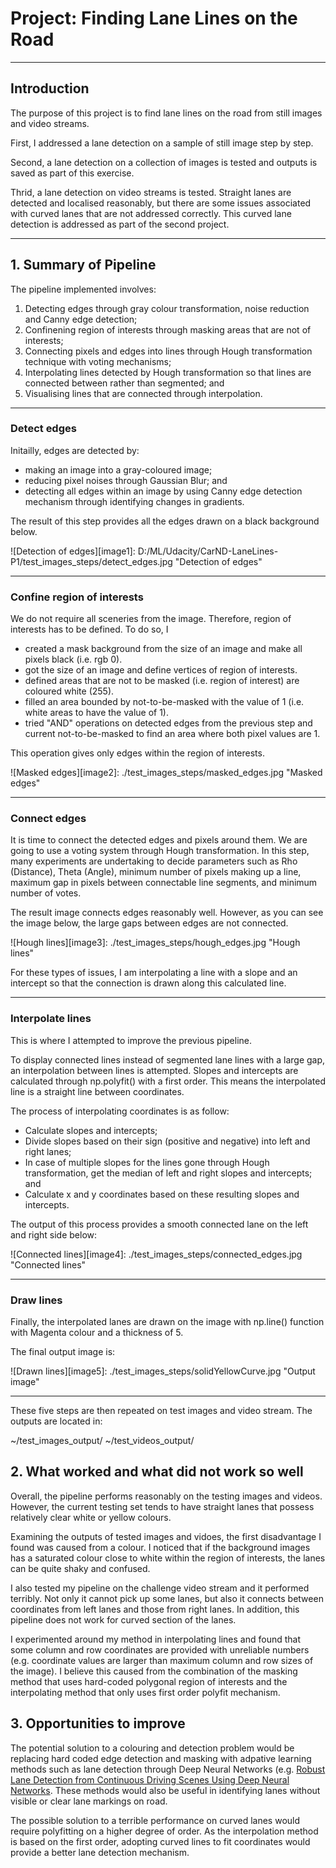 # Project: **Finding Lane Lines on the Road** 

---

## Introduction

The purpose of this project is to find lane lines on the road from still images and video streams.

First, I addressed a lane detection on a sample of still image step by step. 

Second, a lane detection on a collection of images is tested and outputs is saved as part of this exercise.

Thrid, a lane detection on video streams is tested. Straight lanes are detected and localised reasonably, but there are some issues associated with curved lanes that are not addressed correctly. This curved lane detection is addressed as part of the second project.

---

## 1. Summary of Pipeline

The pipeline implemented involves:

1. Detecting edges through gray colour transformation, noise reduction and Canny edge detection;
2. Confinening region of interests through masking areas that are not of interests;
3. Connecting pixels and edges into lines through Hough transformation technique with voting mechanisms;
4. Interpolating lines detected by Hough transformation so that lines are connected between rather than segmented; and
5. Visualising lines that are connected through interpolation.

---

### Detect edges

Initailly, edges are detected by:

* making an image into a gray-coloured image;
* reducing pixel noises through Gaussian Blur; and
* detecting all edges within an image by using Canny edge detection mechanism through identifying changes in gradients.

The result of this step provides all the edges drawn on a black background below.

![Detection of edges][image1]: D:/ML/Udacity/CarND-LaneLines-P1/test_images_steps/detect_edges.jpg "Detection of edges"

---

### Confine region of interests

We do not require all sceneries from the image. Therefore, region of interests has to be defined.
To do so, I

* created a mask background from the size of an image and make all pixels black (i.e. rgb 0).
* got the size of an image and define vertices of region of interests.
* defined areas that are not to be masked (i.e. region of interest) are coloured white (255).
* filled an area bounded by not-to-be-masked with the value of 1 (i.e. white areas to have the value of 1).
* tried "AND" operations on detected edges from the previous step and current not-to-be-masked to find an area where both pixel values are 1.

This operation gives only edges within the region of interests.

![Masked edges][image2]: ./test_images_steps/masked_edges.jpg "Masked edges"

---

### Connect edges

It is time to connect the detected edges and pixels around them. We are going to use a voting system through Hough transformation. In this step, many experiments are undertaking to decide parameters such as Rho (Distance), Theta (Angle), minimum number of pixels making up a line, maximum gap in pixels between connectable line segments, and minimum number of votes.

The result image connects edges reasonably well. However, as you can see the image below, the large gaps between edges are not connected.

![Hough lines][image3]: ./test_images_steps/hough_edges.jpg "Hough lines"

For these types of issues, I am interpolating a line with a slope and an intercept so that the connection is drawn along this calculated line.

---
### Interpolate lines

This is where I attempted to improve the previous pipeline. 

To display connected lines instead of segmented lane lines with a large gap, an interpolation between lines is attempted. Slopes and intercepts are calculated through np.polyfit() with a first order. This means the interpolated line is a straight line between coordinates.

The process of interpolating coordinates is as follow:

* Calculate slopes and intercepts;
* Divide slopes based on their sign (positive and negative) into left and right lanes;
* In case of multiple slopes for the lines gone through Hough transformation, get the median of left and right slopes and intercepts; and
* Calculate x and y coordinates based on these resulting slopes and intercepts.

The output of this process provides a smooth connected lane on the left and right side below:

![Connected lines][image4]: ./test_images_steps/connected_edges.jpg "Connected lines"

---
### Draw lines

Finally, the interpolated lanes are drawn on the image with np.line() function with Magenta colour and a thickness of 5.

The final output image is:

![Drawn lines][image5]: ./test_images_steps/solidYellowCurve.jpg "Output image"

---

These five steps are then repeated on test images and video stream. The outputs are located in:

~/test_images_output/
~/test_videos_output/


## 2. What worked and what did not work so well

Overall, the pipeline performs reasonably on the testing images and videos. However, the current testing set tends to have straight lanes that possess relatively clear white or yellow colours.

Examining the outputs of tested images and vidoes, the first disadvantage I found was caused from a colour. I noticed that if the background images has a saturated colour close to white within the region of interests, the lanes can be quite shaky and confused.

I also tested my pipeline on the challenge video stream and it performed terribly. Not only it cannot pick up some lanes, but also it connects between coordinates from left lanes and those from right lanes. In addition, this pipeline does not work for curved section of the lanes.

I experimented around my method in interpolating lines and found that some column and row coordinates are provided with unreliable numbers (e.g. coordinate values are larger than maximum column and row sizes of the image). I believe this caused from the combination of the masking method that uses hard-coded polygonal region of interests and the interpolating method that only uses first order polyfit mechanism.

## 3. Opportunities to improve

The potential solution to a colouring and detection problem would be replacing hard coded edge detection and masking with adpative learning methods such as lane detection through Deep Neural Networks (e.g. [Robust Lane Detection from Continuous Driving Scenes Using Deep Neural Networks](https://arxiv.org/abs/1903.02193). These methods would also be useful in identifying lanes without visible or clear lane markings on road.

The possible solution to a terrible performance on curved lanes would require polyfitting on a higher degree of order. As the interpolation method is based on the first order, adopting curved lines to fit coordinates would provide a better lane detection mechanism.

